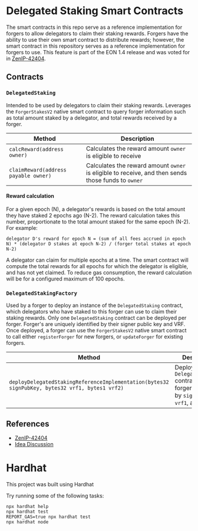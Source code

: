 # Delegated Staking Smart Contracts
The smart contracts in this repo serve as a reference implementation for forgers to allow delegators to claim their staking rewards. Forgers have the ability to use their own smart contract to distribute rewards; however, the smart contract in this repository serves as a reference implementation for forgers to use. This feature is part of the EON 1.4 release and was voted for in [ZenIP-42404](https://snapshot.org/#/horizenfoundationtechnical.eth/proposal/0x5f58eed0a9775283e2f668f2721d78cc6ee0289e9bcd77a4e74b81451bf75a49).

## Contracts
### `DelegatedStaking`

Intended to be used by delegators to claim their staking rewards. Leverages the `ForgerStakesV2` native smart contract to query forger information such as total amount staked by a delegator, and total rewards received by a forger.

| Method | Description |
| ------------- | ------------- |
| `calcReward(address owner)`  | Calculates the reward amount `owner` is eligible to receive |
| `claimReward(address payable owner)`  | Calculates the reward amount `owner` is eligible to receive, and then sends those funds to `owner` |

#### Reward calculation
For a given epoch (N), a delegator's rewards is based on the total amount they have staked 2 epochs ago (N-2). The reward calculation takes this number, proportionate to the total amount staked for the same epoch (N-2). For example:
```
delegator D's reward for epoch N = (sum of all fees accrued in epoch N) * (delegator D stakes at epoch N-2) / (forger total stakes at epoch N-2)
```
A delegator can claim for multiple epochs at a time. The smart contract will compute the total rewards for all epochs for which the delegator is eligible, and has not yet claimed. To reduce gas consumption, the reward calculation will be for a configured maximum of 100 epochs.

### `DelegatedStakingFactory`

Used by a forger to deploy an instance of the `DelegatedStaking` contract, which delegators who have staked to this forger can use to claim their staking rewards. Only one `DelegatedStaking` contract can be deployed per forger. Forger's are uniquely identified by their signer public key and VRF. Once deployed, a forger can use the `ForgerStakesV2` native smart contract to call either `registerForger` for new forgers, or `updateForger` for existing forgers.

| Method | Description |
| ------------- | ------------- |
| `deployDelegatedStakingReferenceImplementation(bytes32 signPubKey, bytes32 vrf1, bytes1 vrf2)`  | Deploys a `DelegatedStaking` contract for the forger, identified by `signPubKey`, `vrf1`, and `vrf2` |

<!-- ## Audit
***TODO*** include audit report here when completed. -->

## References
- [ZenIP-42404](https://snapshot.org/#/horizenfoundationtechnical.eth/proposal/0x5f58eed0a9775283e2f668f2721d78cc6ee0289e9bcd77a4e74b81451bf75a49)
- [Idea Discussion](https://horizen.discourse.group/t/new-zenip-delegated-staking-on-eon/492)

# Hardhat

This project was built using Hardhat

Try running some of the following tasks:

```shell
npx hardhat help
npx hardhat test
REPORT_GAS=true npx hardhat test
npx hardhat node
```
